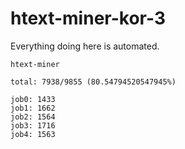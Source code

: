 # htext-miner-kor-3

Everything doing here is automated.

```
htext-miner

total: 7938/9855 (80.54794520547945%)

job0: 1433
job1: 1662
job2: 1564
job3: 1716
job4: 1563
```